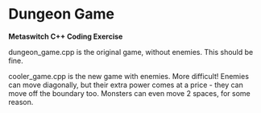 # Dungeon Game
__Metaswitch C++ Coding Exercise__

dungeon_game.cpp is the original game, without enemies. This should be fine.

cooler_game.cpp is the new game with enemies. More difficult! Enemies can move diagonally, but their extra power comes at a price - they can move off the boundary too. Monsters can even move 2 spaces, for some reason.
